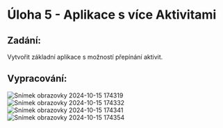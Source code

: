# Úloha 5 - Aplikace s více Aktivitami

## Zadání:
Vytvořit základní aplikace s možností přepínání aktivit.

## Vypracování:

![Snímek obrazovky 2024-10-15 174319](https://github.com/user-attachments/assets/7e02dbc1-37e6-401a-a0da-dcfd78242e41)
![Snímek obrazovky 2024-10-15 174332](https://github.com/user-attachments/assets/89a64885-251d-4998-b4f5-24d449a82061)
![Snímek obrazovky 2024-10-15 174341](https://github.com/user-attachments/assets/798391f7-6f53-44b0-a2cc-d34f08c8d522)
![Snímek obrazovky 2024-10-15 174354](https://github.com/user-attachments/assets/d6e3f95e-f828-468f-8431-b6c05fa2c6ea)
